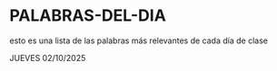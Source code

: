# PALABRAS-DEL-DIA
esto es una lista de las palabras más relevantes de cada día de clase

JUEVES 02/10/2025 
